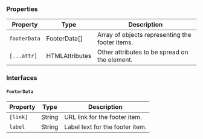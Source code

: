 ### Properties

| Property     | Type                        | Description                                     |
| ------------ | --------------------------- | ----------------------------------------------- |
| `footerData` | FooterData[]                | Array of objects representing the footer items. |
| `[...attr] ` | HTMLAttributes<HTMLElement> | Other attributes to be spread on the element.   |

### Interfaces

#### `FooterData`

| Property | Type   | Description                     |
| -------- | ------ | ------------------------------- |
| `[link]` | String | URL link for the footer item.   |
| `label`  | String | Label text for the footer item. |
